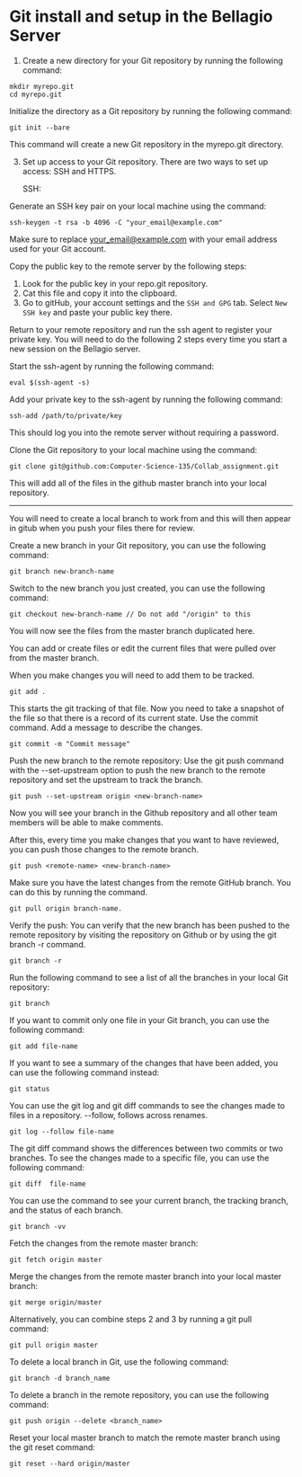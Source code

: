 # Git install and setup in the Bellagio Server



1) Create a new directory for your Git repository by running the following command:

```
mkdir myrepo.git
cd myrepo.git
```
Initialize the directory as a Git repository by running the following command:

```
git init --bare
```

This command will create a new Git repository in the myrepo.git directory.

3. Set up access to your Git repository. There are two ways to set up access: SSH and HTTPS.

    SSH:

Generate an SSH key pair on your local machine using the command: 
```
ssh-keygen -t rsa -b 4096 -C "your_email@example.com"
```
Make sure to replace your_email@example.com with your email address used for your Git account.

Copy the public key to the remote server by the following steps:

1. Look for the public key in your repo.git repository.
2. Cat this file and copy it into the clipboard. 
3. Go to gitHub, your account settings and the `SSH and GPG` tab. Select `New SSH key` and paste your public key there.

Return to your remote repository and run the ssh agent to register your private key. You will need to do the following 2 steps every time you start a new session on the Bellagio server.

Start the ssh-agent by running the following command:
```
eval $(ssh-agent -s)
```
Add your private key to the ssh-agent by running the following command:

```
ssh-add /path/to/private/key
```
This should log you into the remote server without requiring a password. 

Clone the Git repository to your local machine using the command:

```
git clone git@github.com:Computer-Science-135/Collab_assignment.git
```
This will add all of the files in the github master branch into your local repository.

---

You will need to create a local branch to work from and this will then appear in gitub when you push your files there for review.

Create a new branch in your Git repository, you can use the following command:
```
git branch new-branch-name
```
Switch to the new branch you just created, you can use the following command:
```
git checkout new-branch-name // Do not add "/origin" to this
```

You will now see the files from the master branch duplicated here. 

You can add or create files or edit the current files that were pulled over from the master branch.

When you make changes you will need to add them to be tracked.
```
git add .
```
This starts the git tracking of that file. 
Now you need to take a snapshot of the file so that there is a record of its current state. Use the commit command. Add a message to describe the changes.

```
git commit -m "Commit message"
```

Push the new branch to the remote repository: Use the git push command with the --set-upstream option to push the new branch to the remote repository and set the upstream to track the branch. 

```
git push --set-upstream origin <new-branch-name>
```

Now you will see your branch in the Github repository and all other team members will be able to make comments. 

After this, every time you make changes that you want to have reviewed, you can push those changes to the remote branch.

```
git push <remote-name> <new-branch-name>
```

Make sure you have the latest changes from the remote GitHub branch. You can do this by running the command. 
```
git pull origin branch-name.
```

    
Verify the push: You can verify that the new branch has been pushed to the remote repository by visiting the repository on Github or by using the git branch -r command.
```
git branch -r
```

Run the following command to see a list of all the branches in your local Git repository:
```
git branch
```


If you want to commit only one file in your Git branch, you can use the following command:

```
git add file-name
```

If you want to see a summary of the changes that have been added, you can use the following command instead:
```
git status
```

You can use the git log and git diff commands to see the changes made to files in a repository. --follow, follows across renames.

```
git log --follow file-name
```

The git diff command shows the differences between two commits or two branches. To see the changes made to a specific file, you can use the following command:
```
git diff  file-name
```
You can use the command to see your current branch, the tracking branch, and the status of each branch.
```
git branch -vv 
```
Fetch the changes from the remote master branch:
```
git fetch origin master
```
Merge the changes from the remote master branch into your local master branch:
```
git merge origin/master
```
Alternatively, you can combine steps 2 and 3 by running a git pull command:
```
git pull origin master
```
To delete a local branch in Git, use the following command:
```
git branch -d branch_name
```
To delete a branch in the remote repository, you can use the following command:

```
git push origin --delete <branch_name>
```
Reset your local master branch to match the remote master branch using the git reset command:
```
git reset --hard origin/master
```
